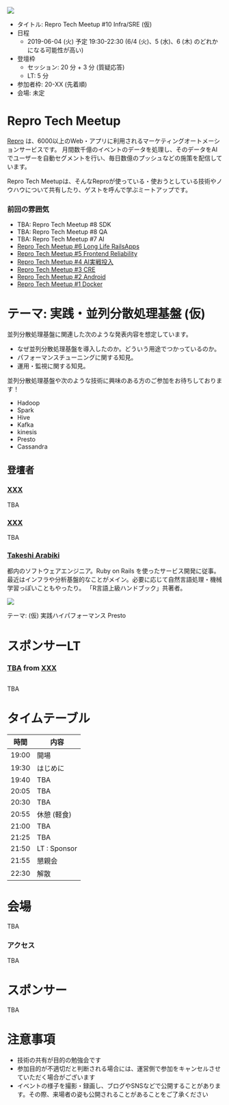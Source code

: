 ![](/assets/images/repro-tech-meetup-banner.png)

- タイトル: Repro Tech Meetup #10 Infra/SRE (仮)
- 日程
  - 2019-06-04 (火) 予定 19:30-22:30 (6/4 (火)、5 (水)、6 (木) のどれかになる可能性が高い)
- 登壇枠
  - セッション: 20 分 + 3 分 (質疑応答)
  - LT: 5 分
- 参加者枠: 20-XX (先着順)
- 会場: 未定

# Repro Tech Meetup

[Repro](https://repro.io) は、6000以上のWeb・アプリに利用されるマーケティングオートメーションサービスです。
月間数千億のイベントのデータを処理し、そのデータをAIでユーザーを自動セグメントを行い、毎日数億のプッシュなどの施策を配信しています。

Repro Tech Meetupは、そんなReproが使っている・使おうとしている技術やノウハウについて共有したり、ゲストを呼んで学ぶミートアップです。

### 前回の雰囲気

- TBA: Repro Tech Meetup #8 SDK
- TBA: Repro Tech Meetup #8 QA
- TBA: Repro Tech Meetup #7 AI
- [Repro Tech Meetup #6 Long Life RailsApps](https://togetter.com/li/1316874)
- [Repro Tech Meetup #5 Frontend Reliability](https://togetter.com/li/1295307)
- [Repro Tech Meetup #4 AI実戦投入](https://togetter.com/li/1285717)
- [Repro Tech Meetup #3 CRE](https://togetter.com/li/1272696)
- [Repro Tech Meetup #2 Android](https://togetter.com/li/1261085)
- [Repro Tech Meetup #1 Docker](https://togetter.com/li/1251270)

# テーマ: 実践・並列分散処理基盤 (仮)

並列分散処理基盤に関連した次のような発表内容を想定しています。

- なぜ並列分散処理基盤を導入したのか。どういう用途でつかっているのか。
- パフォーマンスチューニングに関する知見。
- 運用・監視に関する知見。

並列分散処理基盤や次のような技術に興味のある方のご参加をお待ちしております！

- Hadoop
- Spark
- Hive
- Kafka
- kinesis
- Presto
- Cassandra

## 登壇者

### [XXX](https://twitter.com/reproio)

TBA

### [XXX](https://twitter.com/reproio)

TBA

### [Takeshi Arabiki](https://twitter.com/a_bicky)

都内のソフトウェアエンジニア。Ruby on Rails を使ったサービス開発に従事。最近はインフラや分析基盤的なことがメイン。必要に応じて自然言語処理・機械学習っぽいこともやったり。 「R言語上級ハンドブック」共著者。

![](https://pbs.twimg.com/profile_images/717046499364876288/s3fK-uis_200x200.jpg)

テーマ: (仮) 実践ハイパフォーマンス Presto

# スポンサーLT

### [TBA](https://twitter.com/) from [XXX]()

![]()

TBA

# タイムテーブル

時間  | 内容
---   | ---
19:00 | 開場
19:30 | はじめに
19:40 | TBA
20:05 | TBA
20:30 | TBA
20:55 | 休憩 (軽食)
21:00 | TBA
21:25 | TBA
21:50 | LT : Sponsor
21:55 | 懇親会
22:30 | 解散

# 会場

TBA

### アクセス

TBA

# スポンサー

TBA

# 注意事項

- 技術の共有が目的の勉強会です
- 参加目的が不適切だと判断される場合には、運営側で参加をキャンセルさせていただく場合がございます
- イベントの様子を撮影・録画し、ブログやSNSなどで公開することがあります。その際、来場者の姿も公開されることがあることをご了承ください
